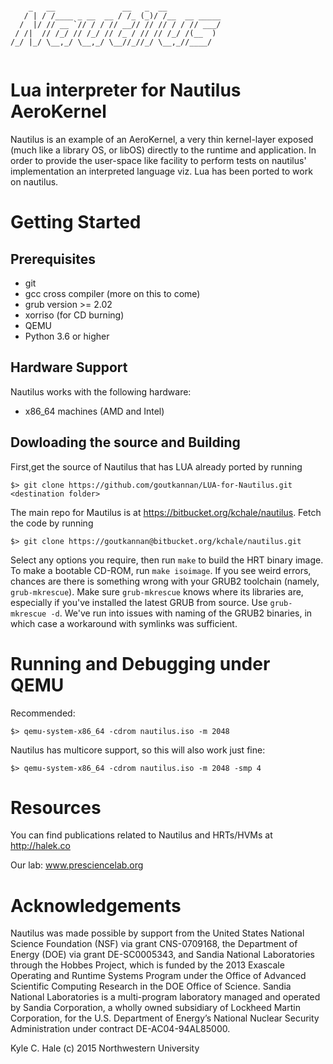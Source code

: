 ```

    _   __               __   _  __                
   / | / /____ _ __  __ / /_ (_)/ /__  __ _____    
  /  |/ // __ `// / / // __// // // / / // ___/ 
 / /|  // /_/ // /_/ // /_ / // // /_/ /(__  )     
/_/ |_/ \__,_/ \__,_/ \__//_//_/ \__,_//____/


```

# Lua interpreter for Nautilus AeroKernel  

Nautilus is an example of an AeroKernel, a very thin kernel-layer exposed 
(much like a library OS, or libOS) directly to the runtime and application. 
In order to provide the user-space like facility to perform tests on nautilus' 
implementation an interpreted language viz. Lua has been ported to work on nautilus. 

# Getting Started

## Prerequisites

- git 
- gcc cross compiler (more on this to come)
- grub version >= 2.02
- xorriso (for CD burning)
- QEMU 
- Python 3.6 or higher


## Hardware Support

Nautilus works with the following hardware:

- x86_64 machines (AMD and Intel)

## Dowloading the source and Building

First,get the source of Nautilus that has LUA already ported by running 

`$> git clone https://github.com/goutkannan/LUA-for-Nautilus.git <destination folder>`

The main repo for Mautilus is at <https://bitbucket.org/kchale/nautilus>. Fetch the code by running

`$> git clone https://goutkannan@bitbucket.org/kchale/nautilus.git`




Select any options you require, then 
run `make` to build the HRT binary image. To make a bootable CD-ROM, 
run `make isoimage`. If you see weird errors, chances are there
is something wrong with your GRUB2 toolchain (namely, `grub-mkrescue`). Make sure `grub-mkrescue`
knows where its libraries are, especially if you've installed the
latest GRUB from source. Use `grub-mkrescue -d`. We've run into issues with naming of
the GRUB2 binaries, in which case a workaround with symlinks was sufficient.


# Running and Debugging under QEMU

Recommended:

`$> qemu-system-x86_64 -cdrom nautilus.iso -m 2048`

Nautilus has multicore support, so this will also work just fine:

`$> qemu-system-x86_64 -cdrom nautilus.iso -m 2048 -smp 4`




# Resources

You can find publications related to Nautilus and HRTs/HVMs at 
http://halek.co

Our lab:
www.presciencelab.org


# Acknowledgements

Nautilus was made possible by support from the United States National Science
Foundation (NSF) via grant CNS-0709168, the Department of Energy (DOE) via
grant DE-SC0005343, and Sandia National Laboratories through the Hobbes
Project, which is funded by the 2013 Exascale Operating and Runtime Systems
Program under the Office of Advanced Scientific Computing Research in the DOE
Office of Science. Sandia National Laboratories is a multi-program laboratory
managed and operated by Sandia Corporation, a wholly owned subsidiary of
Lockheed Martin Corporation, for the U.S. Department of Energy’s National
Nuclear Security Administration under contract DE-AC04-94AL85000.

Kyle C. Hale (c) 2015
Northwestern University
